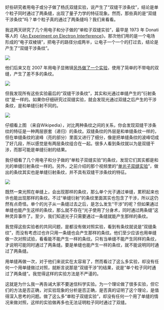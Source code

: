好些研究者用电子或分子做了杨氏双缝实验，说产生了“双缝干涉条纹”，结论是单个粒子同时通过了两条缝，出现了量子力学的特征现象。然而，那些真的是“双缝干涉条纹”吗？单个粒子真的通过了两条缝吗？我们来看看。

<span>我这两天研究了几个用电子和分子做的“单粒子双缝实验”，最早是 1973 年 Donati 等人的《</span>[An Experiment on Electron Interference](https://www.ncbi.nlm.nih.gov/pmc/articles/PMC4617474，https://aapt.scitation.org/doi/10.1119/1.1987321)<span>》。那次他们用的是一个电场形成的“电子双棱镜”，把电子的路径分成两半，让电子一个一个的打过去，结论是产生了“双缝干涉条纹”。</span>

<div class="captioned-image-container">

![](https://substackcdn.com/image/fetch/w_1456,c_limit,f_auto,q_auto:good,fl_progressive:steep/https%3A%2F%2Fbucketeer-e05bbc84-baa3-437e-9518-adb32be77984.s3.amazonaws.com%2Fpublic%2Fimages%2Fef401928-dae6-4c5b-a8b0-f948bf207d07_1666x1000.jpeg)


<span>他们后来又在 2007 年用电子显微镜</span>[另外做了一个实验](http://www.researchgate.net/publication/243492785_Young's_double-slit_interference_experiment_with_electrons)<span>，使用了简单的不带电的双缝，产生了差不多的条纹。</span>

<div class="captioned-image-container">

![](https://substackcdn.com/image/fetch/w_1456,c_limit,f_auto,q_auto:good,fl_progressive:steep/https%3A%2F%2Fbucketeer-e05bbc84-baa3-437e-9518-adb32be77984.s3.amazonaws.com%2Fpublic%2Fimages%2Fb0876446-8925-461c-881c-c94de1df7f16_1055x1000.jpeg)


但我发现所有这些实验最后的“双缝干涉条纹”，其实和光通过单缝产生的”衍射条纹”是一样的。如果你仔细研究过双缝实验，就会发现光通过双缝之后产生的干涉条纹，是和单缝衍射不同的。

<div class="captioned-image-container">

![](https://substackcdn.com/image/fetch/w_1456,c_limit,f_auto,q_auto:good,fl_progressive:steep/https%3A%2F%2Fbucketeer-e05bbc84-baa3-437e-9518-adb32be77984.s3.amazonaws.com%2Fpublic%2Fimages%2Fe1b38471-6e6c-40dd-991f-3d56f72e1cb1_1323x1000.jpeg)


仔细看上图 （来自Wikipedia），对比两种条纹之间的关系，你会发现双缝干涉条纹的特征是一种两层嵌套（递归）的条纹。双缝条纹的外层是和单缝条纹一样的，但在单缝条纹的波峰（亮的部分）里面又进行了细分，像是把单缝条纹的波峰切成了好几段，所以感觉是有两层条纹组合在一起。很多人看到条纹就以为是双缝干涉，而那可能是单缝衍射的结果。

<span>我仔细看了几个用电子和分子做的“单粒子双缝实验”的条纹，发现它们其实都是和光的单缝衍射条纹一样的。另外，之前介绍的那个视频里的“</span>[单光子双缝实验](https://youtu.be/xHrh4iCvO3Y)<span>”，做出的条纹其实也是单缝衍射条纹，并不具有双缝干涉条纹的特征。</span>

<div class="captioned-image-container">

![](https://substackcdn.com/image/fetch/w_1456,c_limit,f_auto,q_auto:good,fl_progressive:steep/https%3A%2F%2Fbucketeer-e05bbc84-baa3-437e-9518-adb32be77984.s3.amazonaws.com%2Fpublic%2Fimages%2F4a4fb31a-3270-44ab-a14d-7cb997c2a43e_2388x1668.jpeg)


既然一束光照在单缝上，会出现那样的条纹，那么单个光子通过单缝，累积起来也许也能出现那样的条纹。不过“单缝衍射”的条纹里面其实也包含了干涉，所以这仍然有点奇怪。单个的光子从一条缝过去之后，是怎么发生“干涉”的呢？但如果通过单缝也能产生这样的条纹，那么就不存在“光子使用了分身术，同时通过两条缝”这种灵异事件了。至少，我们知道光子只需要通过一条缝就能产生那样的条纹。

我觉得这些实验者的共同问题，是都没有做对照实验，看到有条纹就说是“双缝条纹”，而没有考虑过也许只用一条缝也会产生那样的条纹。他们至少应该也用单缝做一次对照试验，看看能不能产生一样的条纹。只有当单缝不能产生同样的条纹，才说明可能同时通过了两条缝。要是单缝也能产生一样的条纹，就不能说明同时通过了两条缝。

用单缝再做一次，对于他们来说实在太容易了，然而看过了这么多实验，却没有任何一个用单缝做过对照，就断言说那是“双缝干涉”的结果，说是“单个粒子同时通过了两条缝”。我觉得这样的实验方法是不严谨的。

这就是为什么我一再告诫大家不要迷信科学实验。为一个理论做了很多实验，但它们的方法是否正确，对实验现象的分析是否正确，是否真的证明了这个理论，是值得深入思考的问题。做了这么多“单粒子双缝实验”，却没有任何一个用了单缝的情况来做对照，这样的实验做再多也无法证明粒子同时通过了双缝。
